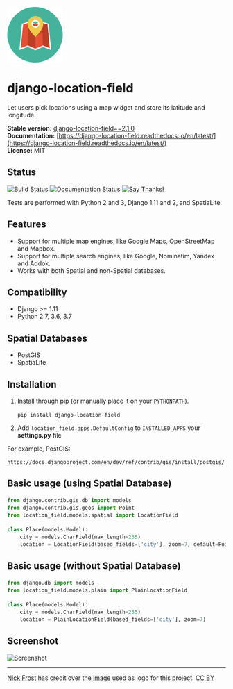 ![logo](django-location-field.png)

django-location-field
==

Let users pick locations using a map widget and store its latitude and longitude.

**Stable version:** [django-location-field==2.1.0](https://pypi.python.org/pypi/django-location-field/2.1.1)  
**Documentation:** [https://django-location-field.readthedocs.io/en/latest/](https://django-location-field.readthedocs.io/en/latest/)  
**License:** MIT

Status
--

[![Build Status](https://travis-ci.org/caioariede/django-location-field.svg?branch=master)](https://travis-ci.org/caioariede/django-location-field) [![Documentation Status](https://readthedocs.org/projects/django-location-field/badge/?version=latest)](https://django-location-field.readthedocs.io/en/latest/?badge=latest)
 [![Say Thanks!](https://img.shields.io/badge/Say%20Thanks-!-1EAEDB.svg)](https://saythanks.io/to/caioariede)

Tests are performed with Python 2 and 3, Django 1.11 and 2, and SpatiaLite.

Features
--

* Support for multiple map engines, like Google Maps, OpenStreetMap and Mapbox.
* Support for multiple search engines, like Google, Nominatim, Yandex and Addok.
* Works with both Spatial and non-Spatial databases.

Compatibility
--

* Django >= 1.11
* Python 2.7, 3.6, 3.7

Spatial Databases
--

* PostGIS
* SpatiaLite

Installation
--

1. Install through pip (or manually place it on your `PYTHONPATH`).

    `pip install django-location-field`

2. Add `location_field.apps.DefaultConfig` to `INSTALLED_APPS` your **settings.py** file

For example, PostGIS:

    https://docs.djangoproject.com/en/dev/ref/contrib/gis/install/postgis/

Basic usage (using Spatial Database)
--

```python
from django.contrib.gis.db import models
from django.contrib.gis.geos import Point
from location_field.models.spatial import LocationField

class Place(models.Model):
    city = models.CharField(max_length=255)
    location = LocationField(based_fields=['city'], zoom=7, default=Point(1.0, 1.0))
```

Basic usage (without Spatial Database)
--

```python
from django.db import models
from location_field.models.plain import PlainLocationField

class Place(models.Model):
    city = models.CharField(max_length=255)
    location = PlainLocationField(based_fields=['city'], zoom=7)
```

Screenshot
--

![Screenshot](https://github.com/caioariede/django-location-field/raw/master/screenshot.png)

---

[Nick Frost](https://www.iconfinder.com/Gimpopo) has credit over the [image](django-location-field.png) used as logo for this project. [CC BY](https://creativecommons.org/licenses/by/3.0/)
